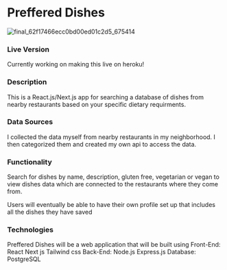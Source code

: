 # Preffered Dishes

<!-- ## <a href="https://youtu.be/H8GN2Uxk-Ww"> LIVE DEMO</a> -->


<!-- ![Screen_Recording_2022-08-08_at_20_24_05_AdobeExpress](https://user-images.githubusercontent.com/82320254/183505479-5111a32c-008c-4345-a19b-d4f9ebfb74e7.gif)

<img src="https://user-images.githubusercontent.com/82320254/183505479-5111a32c-008c-4345-a19b-d4f9ebfb74e7.gif" alt="Databay showcase gif" title="Databay showcase gif" width="500"/> -->
![final_62f17466ecc0bd00ed01c2d5_675414](https://user-images.githubusercontent.com/82320254/183510420-b424543b-d770-422e-9a41-015332eeeed9.gif)



<!-- https://user-images.githubusercontent.com/82320254/183509003-8abc8f63-b41d-4b63-8508-16ecefe1970b.mp4 -->

### Live Version

Currently working on making this live on heroku!

### Description

This is a React.js/Next.js app for searching a database of dishes from nearby restaurants based on your specific dietary requirments.

### Data Sources

I collected the data myself from nearby restaurants in my neighborhood. I then categorized them and created my own api to access the data.

### Functionality


Search for dishes by name, description, gluten free, vegetarian or vegan to view dishes data which are connected to the restaurants where they come from. 

Users will eventually be able to have their own profile set up that includes all the dishes they have saved

### Technologies
Preffered Dishes will be a web application that will be built using
Front-End: React Next js Tailwind css
Back-End: Node.js Express.js
Database: PostgreSQL
